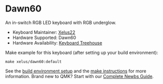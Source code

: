 # Dawn60

An in-switch RGB LED keyboard with RGB underglow.

* Keyboard Maintainer: [Xelus22](https://github.com/Xelus22)
* Hardware Supported: Dawn60
* Hardware Availability: [Keyboard Treehouse](https://keyboardtreehouse.com)

Make example for this keyboard (after setting up your build environment):

    make xelus/dawn60:default

See the [build environment setup](https://docs.qmk.fm/#/getting_started_build_tools) and the [make instructions](https://docs.qmk.fm/#/getting_started_make_guide) for more information. Brand new to QMK? Start with our [Complete Newbs Guide](https://docs.qmk.fm/#/newbs).